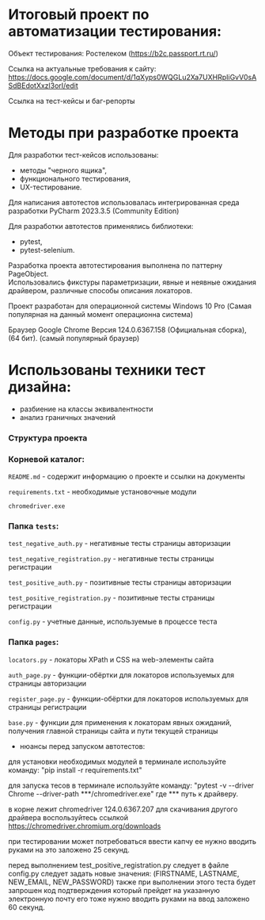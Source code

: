 

# Итоговый проект по автоматизации тестирования:

Объект тестирования: Ростелеком (https://b2c.passport.rt.ru/)

Ссылка на актуальные требования к сайту: https://docs.google.com/document/d/1qXyps0WQGLu2Xa7UXHRpIiGvV0sASdBEdotXxzl3orI/edit

Ссылка на тест-кейсы и баг-репорты

# Методы при разработке проекта

Для разработки тест-кейсов использованы:
- методы "черного ящика", 
- функционального тестирования, 
- UX-тестирование. 

Для написания автотестов использовалась интегрированная среда разработки PyCharm 2023.3.5 (Community Edition)

Для разработки автотестов применялись библиотеки: 
- pytest, 
- pytest-selenium.

Разработка проекта автотестирования выполнена по паттерну PageObject.  
Использовались фикстуры параметризации, явные и неявные ожидания драйвером, 
различные способы описания локаторов.  


Проект разработан для операционной системы Windows 10 Pro  (Самая популярная на данный момент операционна система)

Браузер Google Chrome Версия 124.0.6367.158 (Официальная сборка), (64 бит). (самый популярный браузер)

# Использованы техники тест дизайна:
- разбиение на классы эквивалентности
- анализ граничных значений


### Структура проекта

### Корневой каталог:
`README.md` - содержит информацию о проекте и ссылки на документы

`requirements.txt` - необходимые установочные модули

`chromedriver.exe` 

### Папка `tests`: 
`test_negative_auth.py` - негативные тесты страницы авторизации

`test_negative_registration.py` - негативные тесты страницы регистрации

`test_positive_auth.py` - позитивные тесты страницы авторизации

`test_positive_registration.py` - позитивные тесты страницы регистрации

`config.py` - учетные данные, используемые в процессе теста

### Папка `pages`: 

`locators.py` - локаторы XPath и CSS на web-элементы сайта

`auth_page.py` - функции-обёртки для локаторов используемых для страницы авторизации

`register_page.py` - функции-обёртки для локаторов используемых для страницы регистрации

`base.py` - функции для применения к локаторам явных ожиданий, получения 
главной страницы сайта и пути текущей страницы


* нюансы перед запуском автотестов:

для установки необходимых модулей в терминале используйте команду:
"pip install -r requirements.txt"

для запуска тесов в терминале используйте команду:
"pytest -v --driver Chrome --driver-path ***/chromedriver.exe"  где *** путь к драйверу.

в корне лежит chromedriver 124.0.6367.207 
для скачивания другого драйвера воспользуйтесь ссылкой https://chromedriver.chromium.org/downloads

при тестировании может потребоваться ввести капчу ее нужно вводить руками на это заложено 25 секунд.

перед выполнением test_positive_registration.py следует в файле config.py следует задать новые значения:
(FIRSTNAME, LASTNAME, NEW_EMAIL, NEW_PASSWORD)
также при выполнении этого теста будет запрошен код подтверждения который прейдет на указанную электронную почту
его тоже нужно вводить руками на ввод заложено  60 секунд. 
